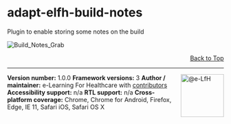 adapt-elfh-build-notes
=============================
Plugin to enable storing some notes on the build

![Build_Notes_Grab](https://user-images.githubusercontent.com/10856676/78891237-10c43f80-7a5f-11ea-8ad6-e87eb379bd3d.jpg)

<div float align=right><a href="#top">Back to Top</a></div>  

----------------------------
<a href="https://community.adaptlearning.org/" target="_blank"><img alt="@e-LfH" class="TableObject-item avatar" height="100" itemprop="image" src="https://avatars2.githubusercontent.com/u/30687181?v=4&amp;s=200" align="right"/></a> 
**Version number:**  1.0.0
**Framework versions:** 3
**Author / maintainer:** e-Learning For Healthcare with [contributors](https://github.com/e-LfH/adapt-elfh-inactivity-timeout/graphs/contributors) 
**Accessibility support:** n/a
**RTL support:** n/a
**Cross-platform coverage:** Chrome, Chrome for Android, Firefox, Edge, IE 11, Safari iOS, Safari OS X



